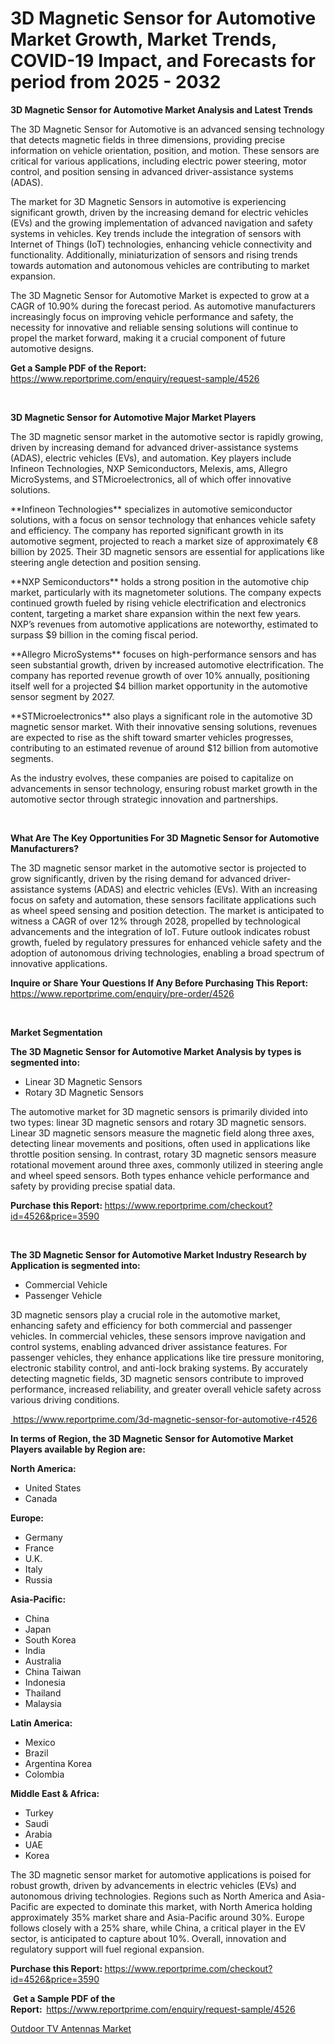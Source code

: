 <p><h1>3D Magnetic Sensor for Automotive Market Growth, Market Trends, COVID-19 Impact, and Forecasts for period from 2025 - 2032</h1></p><p><strong>3D Magnetic Sensor for Automotive Market Analysis and Latest Trends</strong></p>
<p><p>The 3D Magnetic Sensor for Automotive is an advanced sensing technology that detects magnetic fields in three dimensions, providing precise information on vehicle orientation, position, and motion. These sensors are critical for various applications, including electric power steering, motor control, and position sensing in advanced driver-assistance systems (ADAS). </p><p>The market for 3D Magnetic Sensors in automotive is experiencing significant growth, driven by the increasing demand for electric vehicles (EVs) and the growing implementation of advanced navigation and safety systems in vehicles. Key trends include the integration of sensors with Internet of Things (IoT) technologies, enhancing vehicle connectivity and functionality. Additionally, miniaturization of sensors and rising trends towards automation and autonomous vehicles are contributing to market expansion. </p><p>The 3D Magnetic Sensor for Automotive Market is expected to grow at a CAGR of 10.90% during the forecast period. As automotive manufacturers increasingly focus on improving vehicle performance and safety, the necessity for innovative and reliable sensing solutions will continue to propel the market forward, making it a crucial component of future automotive designs.</p></p>
<p><strong>Get a Sample PDF of the Report:&nbsp;</strong> <a href="https://www.reportprime.com/enquiry/request-sample/4526?utm_campaign=3060&utm_medium=2&utm_source=Github&utm_content=ia&utm_term=19032025&utm_id=3d-magnetic-sensor-for-automotive">https://www.reportprime.com/enquiry/request-sample/4526</a></p>
<p>&nbsp;</p>
<p><strong>3D Magnetic Sensor for Automotive Major Market Players</strong></p>
<p><p>The 3D magnetic sensor market in the automotive sector is rapidly growing, driven by increasing demand for advanced driver-assistance systems (ADAS), electric vehicles (EVs), and automation. Key players include Infineon Technologies, NXP Semiconductors, Melexis, ams, Allegro MicroSystems, and STMicroelectronics, all of which offer innovative solutions.</p><p>**Infineon Technologies** specializes in automotive semiconductor solutions, with a focus on sensor technology that enhances vehicle safety and efficiency. The company has reported significant growth in its automotive segment, projected to reach a market size of approximately €8 billion by 2025. Their 3D magnetic sensors are essential for applications like steering angle detection and position sensing.</p><p>**NXP Semiconductors** holds a strong position in the automotive chip market, particularly with its magnetometer solutions. The company expects continued growth fueled by rising vehicle electrification and electronics content, targeting a market share expansion within the next few years. NXP’s revenues from automotive applications are noteworthy, estimated to surpass $9 billion in the coming fiscal period.</p><p>**Allegro MicroSystems** focuses on high-performance sensors and has seen substantial growth, driven by increased automotive electrification. The company has reported revenue growth of over 10% annually, positioning itself well for a projected $4 billion market opportunity in the automotive sensor segment by 2027.</p><p>**STMicroelectronics** also plays a significant role in the automotive 3D magnetic sensor market. With their innovative sensing solutions, revenues are expected to rise as the shift toward smarter vehicles progresses, contributing to an estimated revenue of around $12 billion from automotive segments.</p><p>As the industry evolves, these companies are poised to capitalize on advancements in sensor technology, ensuring robust market growth in the automotive sector through strategic innovation and partnerships.</p></p>
<p>&nbsp;</p>
<p><strong>What Are The Key Opportunities For 3D Magnetic Sensor for Automotive Manufacturers?</strong></p>
<p><p>The 3D magnetic sensor market in the automotive sector is projected to grow significantly, driven by the rising demand for advanced driver-assistance systems (ADAS) and electric vehicles (EVs). With an increasing focus on safety and automation, these sensors facilitate applications such as wheel speed sensing and position detection. The market is anticipated to witness a CAGR of over 12% through 2028, propelled by technological advancements and the integration of IoT. Future outlook indicates robust growth, fueled by regulatory pressures for enhanced vehicle safety and the adoption of autonomous driving technologies, enabling a broad spectrum of innovative applications.</p></p>
<p><strong>Inquire or Share Your Questions If Any Before Purchasing This Report:</strong> <a href="https://www.reportprime.com/enquiry/pre-order/4526?utm_campaign=3060&utm_medium=2&utm_source=Github&utm_content=ia&utm_term=19032025&utm_id=3d-magnetic-sensor-for-automotive">https://www.reportprime.com/enquiry/pre-order/4526</a></p>
<p>&nbsp;</p>
<p><strong>Market Segmentation</strong></p>
<p><strong>The 3D Magnetic Sensor for Automotive Market Analysis by types is segmented into:</strong></p>
<p><ul><li>Linear 3D Magnetic Sensors</li><li>Rotary 3D Magnetic Sensors</li></ul></p>
<p><p>The automotive market for 3D magnetic sensors is primarily divided into two types: linear 3D magnetic sensors and rotary 3D magnetic sensors. Linear 3D magnetic sensors measure the magnetic field along three axes, detecting linear movements and positions, often used in applications like throttle position sensing. In contrast, rotary 3D magnetic sensors measure rotational movement around three axes, commonly utilized in steering angle and wheel speed sensors. Both types enhance vehicle performance and safety by providing precise spatial data.</p></p>
<p><strong>Purchase this Report:&nbsp;</strong><a href="https://www.reportprime.com/checkout?id=4526&price=3590&utm_campaign=3060&utm_medium=2&utm_source=Github&utm_content=ia&utm_term=19032025&utm_id=3d-magnetic-sensor-for-automotive">https://www.reportprime.com/checkout?id=4526&price=3590</a></p>
<p>&nbsp;</p>
<p><strong>The 3D Magnetic Sensor for Automotive Market Industry Research by Application is segmented into:</strong></p>
<p><ul><li>Commercial Vehicle</li><li>Passenger Vehicle</li></ul></p>
<p><p>3D magnetic sensors play a crucial role in the automotive market, enhancing safety and efficiency for both commercial and passenger vehicles. In commercial vehicles, these sensors improve navigation and control systems, enabling advanced driver assistance features. For passenger vehicles, they enhance applications like tire pressure monitoring, electronic stability control, and anti-lock braking systems. By accurately detecting magnetic fields, 3D magnetic sensors contribute to improved performance, increased reliability, and greater overall vehicle safety across various driving conditions.</p></p>
<p><a href="https://www.reportprime.com/3d-magnetic-sensor-for-automotive-r4526?utm_campaign=3060&utm_medium=2&utm_source=Github&utm_content=ia&utm_term=19032025&utm_id=3d-magnetic-sensor-for-automotive">&nbsp;https://www.reportprime.com/3d-magnetic-sensor-for-automotive-r4526</a></p>
<p><strong>In terms of Region, the 3D Magnetic Sensor for Automotive Market Players available by Region are:</strong></p>
<p>
    <p> <strong> North America: </strong>
        <ul>
            <li>United States</li>
            <li>Canada</li>
        </ul>
        </p> 
    <p> <strong> Europe: </strong>
        <ul>
            <li>Germany</li>
            <li>France</li>
            <li>U.K.</li>
            <li>Italy</li>
            <li>Russia</li>
        </ul>
        </p> 
    <p> <strong> Asia-Pacific: </strong>
        <ul>
            <li>China</li>
            <li>Japan</li>
            <li>South Korea</li>
            <li>India</li>
            <li>Australia</li>
            <li>China Taiwan</li>
            <li>Indonesia</li>
            <li>Thailand</li>
            <li>Malaysia</li>
        </ul>
        </p> 
    <p> <strong> Latin America: </strong>
        <ul>
            <li>Mexico</li>
            <li>Brazil</li>
            <li>Argentina Korea</li>
            <li>Colombia</li>
        </ul>
        </p> 
    <p> <strong> Middle East & Africa: </strong>
        <ul>
            <li>Turkey</li>
            <li>Saudi</li>
            <li>Arabia</li>
            <li>UAE</li>
            <li>Korea</li>
        </ul>
    </p>
    </p>
<p><p>The 3D magnetic sensor market for automotive applications is poised for robust growth, driven by advancements in electric vehicles (EVs) and autonomous driving technologies. Regions such as North America and Asia-Pacific are expected to dominate this market, with North America holding approximately 35% market share and Asia-Pacific around 30%. Europe follows closely with a 25% share, while China, a critical player in the EV sector, is anticipated to capture about 10%. Overall, innovation and regulatory support will fuel regional expansion.</p></p>
<p><strong>Purchase this Report: </strong><a href="https://www.reportprime.com/checkout?id=4526&price=3590&utm_campaign=3060&utm_medium=2&utm_source=Github&utm_content=ia&utm_term=19032025&utm_id=3d-magnetic-sensor-for-automotive">https://www.reportprime.com/checkout?id=4526&price=3590</a></p>
<p>&nbsp;<strong>Get a Sample PDF of the Report:&nbsp;&nbsp;</strong><a href="https://www.reportprime.com/enquiry/request-sample/4526?utm_campaign=3060&utm_medium=2&utm_source=Github&utm_content=ia&utm_term=19032025&utm_id=3d-magnetic-sensor-for-automotive">https://www.reportprime.com/enquiry/request-sample/4526</a></p>
<p><strong></strong></p>
<p><p><a href="https://github.com/ternainglin/Market-Research-Report-List-1/blob/main/outdoor-tv-antennas-market.md?utm_campaign=3060&utm_medium=2&utm_source=Github&utm_content=ia&utm_term=19032025&utm_id=3d-magnetic-sensor-for-automotive">Outdoor TV Antennas Market</a></p></p>
